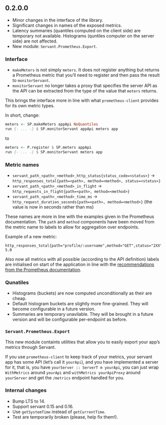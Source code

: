 0.2.0.0
--------

* Minor changes in the interface of the library.
* Significant changes in names of the exposed metrics.
* Latency summaries (quantiles computed on the client side) are temporary
  not available. Histograms (quntiles computer on the server side) are
  not affected.
* New module: `Servant.Prometheus.Export`.

### Interface

* `makeMeters` is not simply `meters`. It does not register anything
   but returns a Prometheus metric that you’ll need to register and
   then pass the result to `monitorServant`.
* `monitorServant` no longer takes a proxy that specifies the server API
  as the API can be extracted from the type of the value that `meters`
  returns.

This brings the interface more in line with what `prometheus-client`
provides for its own metric types.

In short, change:

```haskell
meters <- SP.makeMeters appApi NoQuantiles
run {- ... -} $ SP.monitorServant appApi meters app
```

to

```haskell
meters <- P.register $ SP.meters appApi
run {- ... -} $ SP.monitorServant meters app
```

### Metric names

* `servant_path_<path>_<method>_http_status{status_code=<status>}` →
  `http_responses_total{path=<path>, method=<method>, status=<status>}`
* `servant_path_<path>_<method>_in_flight` →
  `http_requests_in_flight{path=<path>, method=<method>}`
* `servant_path_<path>_<method>_time_ms` →
  `http_request_duration_seconds{path=<path>, method=<method>}`
  (the value is now in seconds rather than ms)

These names are more in line with the examples given in the Prometheus
documentation. The `path` and `method` components have been moved
from the metric name to labels to allow for aggregation over endpoints.

Example of a new metric:

```
http_responses_total{path="profile/:username",method="GET",status="2XX"} 5.0
```

Also now all metrics with all possible (according to the API definition) labels
are initialised on start of the application in line with the [recommendations
from the Prometheus documentation][avoid-missing-metrics].

[avoid-missing-metrics]: https://prometheus.io/docs/practices/instrumentation/#avoid-missing-metrics

### Qunatiles

* Histograms (buckets) are now computed unconditionally as their are cheap.
* Default histogram buckets are slightly more fine-grained. They will become
  configurable in a future version.
* Summaries are temporary unavilable. They will be brought in a future
  version and will be configurable per-endpoint as before.

### `Servant.Prometheus.Export`

This new module containts utilities that allow you to easily export your app’s
metrics through Servant.

If you use `prometheus-client` to keep track of your metrics, your servant
app has some API (let’s call it `yourApi`), and you have implemented a server
for it, that is, you have `yourServer :: ServerT m yourApi`, you can just
wrap `WithMetrics` around `yourApi` and `withMetrics yourApiProxy`
around `yourServer` and get the `/metrics` endpoint handled for you.

### Internal changes

* Bump LTS to 14.
* Support servant 0.15 and 0.16.
* Use `getSystemTime` instead of `getCurrentTime`.
* Test are temporarily broken (please, help fix them!).
